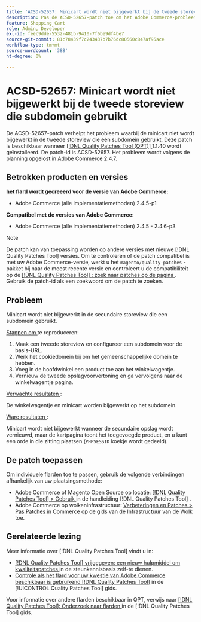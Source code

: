 ```yaml
---
title: 'ACSD-52657: Minicart wordt niet bijgewerkt bij de tweede storeview die subdomein gebruikt'
description: Pas de ACSD-52657-patch toe om het Adobe Commerce-probleem op te lossen, waarbij de minicart niet wordt bijgewerkt in de tweede storeview die een subdomein gebruikt.
feature: Shopping Cart
role: Admin, Developer
exl-id: feec9dde-5532-481b-9410-7f6be9df4be7
source-git-commit: 81c78439f7c243437b7b76dc80560c847af95ace
workflow-type: tm+mt
source-wordcount: '388'
ht-degree: 0%

---
```


# ACSD-52657: Minicart wordt niet bijgewerkt bij de tweede storeview die subdomein gebruikt

De ACSD-52657-patch verhelpt het probleem waarbij de minicart niet wordt bijgewerkt in de tweede storeview die een subdomein gebruikt. Deze patch is beschikbaar wanneer [[!DNL Quality Patches Tool (QPT)] ](https://experienceleague.adobe.com/nl/docs/commerce-knowledge-base/kb/announcements/commerce-announcements/magento-quality-patches-released-new-tool-to-self-serve-quality-patches) 1.1.40 wordt geïnstalleerd. De patch-id is ACSD-52657. Het probleem wordt volgens de planning opgelost in Adobe Commerce 2.4.7.

## Betrokken producten en versies

**het flard wordt gecreeerd voor de versie van Adobe Commerce:**

* Adobe Commerce (alle implementatiemethoden) 2.4.5-p1

**Compatibel met de versies van Adobe Commerce:**

* Adobe Commerce (alle implementatiemethoden) 2.4.5 - 2.4.6-p3

>[!NOTE]
>
>De patch kan van toepassing worden op andere versies met nieuwe [!DNL Quality Patches Tool] versies. Om te controleren of de patch compatibel is met uw Adobe Commerce-versie, werkt u het `magento/quality-patches` -pakket bij naar de meest recente versie en controleert u de compatibiliteit op de [[!DNL Quality Patches Tool] : zoek naar patches op de pagina ](https://experienceleague.adobe.com/tools/commerce-quality-patches/index.html?lang=nl-NL) . Gebruik de patch-id als een zoekwoord om de patch te zoeken.

## Probleem

Minicart wordt niet bijgewerkt in de secundaire storeview die een subdomein gebruikt.

<u> Stappen om </u> te reproduceren:

1. Maak een tweede storeview en configureer een subdomein voor de basis-URL.
1. Werk het cookiedomein bij om het gemeenschappelijke domein te hebben.
1. Voeg in de hoofdwinkel een product toe aan het winkelwagentje.
1. Vernieuw de tweede opslagvoorvertoning en ga vervolgens naar de winkelwagentje pagina.

<u> Verwachte resultaten </u>:

De winkelwagentje en minicart worden bijgewerkt op het subdomein.

<u> Ware resultaten </u>:

Minicart wordt niet bijgewerkt wanneer de secundaire opslag wordt vernieuwd, maar de kartpagina toont het toegevoegde product, en u kunt een orde in die zitting plaatsen (`PHPSESSID` koekje wordt gedeeld).

## De patch toepassen

Om individuele flarden toe te passen, gebruik de volgende verbindingen afhankelijk van uw plaatsingsmethode:

* Adobe Commerce of Magento Open Source op locatie: [[!DNL Quality Patches Tool]  > Gebruik ](/help/tools/quality-patches-tool/usage.md) in de handleiding [!DNL Quality Patches Tool] .
* Adobe Commerce op wolkeninfrastructuur: [ Verbeteringen en Patches > Pas Patches ](https://experienceleague.adobe.com/docs/commerce-cloud-service/user-guide/develop/upgrade/apply-patches.html?lang=nl-NL) in Commerce op de gids van de Infrastructuur van de Wolk toe.

## Gerelateerde lezing

Meer informatie over [!DNL Quality Patches Tool] vindt u in:

* [[!DNL Quality Patches Tool]  vrijgegeven: een nieuw hulpmiddel om kwaliteitspatches ](https://experienceleague.adobe.com/nl/docs/commerce-knowledge-base/kb/announcements/commerce-announcements/magento-quality-patches-released-new-tool-to-self-serve-quality-patches) in de steunkennisbasis zelf-te dienen.
* [ Controle als het flard voor uw kwestie van Adobe Commerce beschikbaar is gebruikend  [!DNL Quality Patches Tool]](/help/tools/quality-patches-tool/patches-available-in-qpt/check-patch-for-magento-issue-with-magento-quality-patches.md) in de [!UICONTROL Quality Patches Tool] gids.


Voor informatie over andere flarden beschikbaar in QPT, verwijs naar [[!DNL Quality Patches Tool]: Onderzoek naar flarden ](https://experienceleague.adobe.com/tools/commerce-quality-patches/index.html?lang=nl-NL) in de [!DNL Quality Patches Tool] gids.
